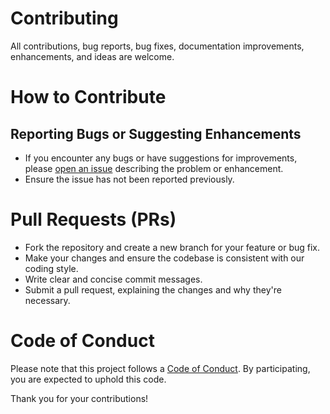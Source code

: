 # Contributing
All contributions, bug reports, bug fixes, documentation improvements, enhancements, and ideas are welcome.

# How to Contribute
## Reporting Bugs or Suggesting Enhancements
- If you encounter any bugs or have suggestions for improvements, please [open an issue]([url](https://github.com/subhaps/github-final-project/issues)) describing the problem or enhancement.
- Ensure the issue has not been reported previously.

# Pull Requests (PRs)
- Fork the repository and create a new branch for your feature or bug fix.
- Make your changes and ensure the codebase is consistent with our coding style.
- Write clear and concise commit messages.
- Submit a pull request, explaining the changes and why they're necessary.

# Code of Conduct
Please note that this project follows a [Code of Conduct]([url](https://github.com/subhaps/github-final-project/blob/main/CODE_OF_CONDUCT.md)). By participating, you are expected to uphold this code.

Thank you for your contributions!
